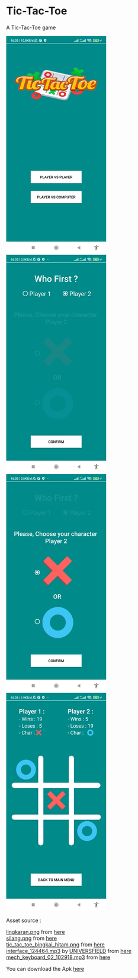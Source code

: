# Tic-Tac-Toe
A Tic-Tac-Toe game

![main_menu.jpg](app/screenshot/main_menu.jpg) ![game_setting2.jpg](app/screenshot/game_setting2.jpg)  
![game_setting.jpg](app/screenshot/game_setting.jpg) ![gameplay.jpg](app/screenshot/gameplay.jpg)  

Asset source :  

[lingkaran.png](app/src/main/res/drawable/) from [here](https://www.pngwing.com/en/free-png-kbndf)  
[silang.png](app/src/main/res/drawable/) from [here](https://www.pngwing.com/en/free-png-kbndf)  
[tic_tac_toe_bingkai_hitam.png](app/src/main/res/drawable/) from [here](https://www.cleanpng.com/png-tic-tac-toe-bitmap-computer-icons-bmp-file-format-3421238/)  
[interface_124464.mp3](app/src/main/res/raw/) by [UNIVERSFIELD](https://pixabay.com/id/users/universfield-28281460/?utm_source=link-attribution&utm_medium=referral&utm_campaign=music&utm_content=140881) from [here](https://pixabay.com/sound-effects//?utm_source=link-attribution&utm_medium=referral&utm_campaign=music&utm_content=140881)  
[mech_keyboard_02_102918.mp3](app/src/main/res/raw/) from [here](https://pixabay.com/?utm_source=link-attribution&utm_medium=referral&utm_campaign=music&utm_content=102918)  

You can download the Apk [here](https://drive.google.com/file/d/17GfTJLOuLWQhLHdDVfOme-Re54QGoIZS/view?usp=sharing)
